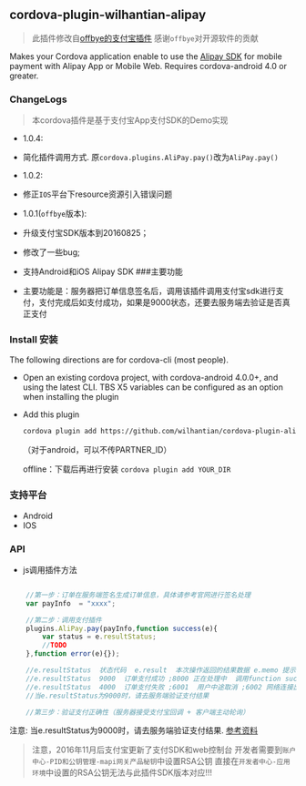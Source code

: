 ## cordova-plugin-wilhantian-alipay ##
> 此插件修改自[offbye的支付宝插件](https://github.com/offbye/cordova-plugin-alipay)
> 感谢`offbye`对开源软件的贡献

Makes your Cordova application enable to use the [Alipay SDK](https://doc.open.alipay.com/docs/doc.htm?spm=a219a.7629140.0.0.hT44dE&treeId=54&articleId=104509&docType=1)
for mobile payment with Alipay App or Mobile Web. Requires cordova-android 4.0 or greater.

### ChangeLogs
 > 本cordova插件是基于支付宝App支付SDK的Demo实现

+ 1.0.4:
 - 简化插件调用方式. 原`cordova.plugins.AliPay.pay()`改为`AliPay.pay()` 

+ 1.0.2: 
 - 修正`IOS`平台下resource资源引入错误问题

+ 1.0.1(`offbye`版本): 
 - 升级支付宝SDK版本到20160825；
 - 修改了一些bug;
 - 支持Android和iOS Alipay SDK
###主要功能

 - 主要功能是：服务器把订单信息签名后，调用该插件调用支付宝sdk进行支付，支付完成后如支付成功，如果是9000状态，还要去服务端去验证是否真正支付

### Install 安装

The following directions are for cordova-cli (most people).  

* Open an existing cordova project, with cordova-android 4.0.0+, and using the latest CLI. TBS X5  variables can be configured as an option when installing the plugin
* Add this plugin

  ```sh
  cordova plugin add https://github.com/wilhantian/cordova-plugin-alipay.git --variable PARTNER_ID=[你的商户PID可以在账户中查询]
  ```
  （对于android，可以不传PARTNER_ID）

   offline：下载后再进行安装 `cordova plugin add YOUR_DIR`

### 支持平台
- Android 
- IOS

### API

* js调用插件方法

```javascript

    //第一步：订单在服务端签名生成订单信息，具体请参考官网进行签名处理
    var payInfo  = "xxxx";

    //第二步：调用支付插件        	
    plugins.AliPay.pay(payInfo,function success(e){
        var status = e.resultStatus;
        //TODO
    },function error(e){});

    //e.resultStatus  状态代码  e.result  本次操作返回的结果数据 e.memo 提示信息
    //e.resultStatus  9000  订单支付成功 ;8000 正在处理中  调用function success
    //e.resultStatus  4000  订单支付失败 ;6001  用户中途取消 ;6002 网络连接出错  调用function error
    //当e.resultStatus为9000时，请去服务端验证支付结果

    //第三步：验证支付正确性（服务器接受支付宝回调 + 客户端主动轮询）
```
注意: 当e.resultStatus为9000时，请去服务端验证支付结果. [参考资料](https://doc.open.alipay.com/doc2/detail.htm?spm=0.0.0.0.xdvAU6&treeId=59&articleId=103665&docType=1)

> 注意，2016年11月后支付宝更新了支付SDK和web控制台
> 开发者需要到`账户中心-PID和公钥管理-mapi网关产品秘钥`中设置RSA公钥
> 直接在`开发者中心-应用环境`中设置的RSA公钥无法与此插件SDK版本对应!!!
